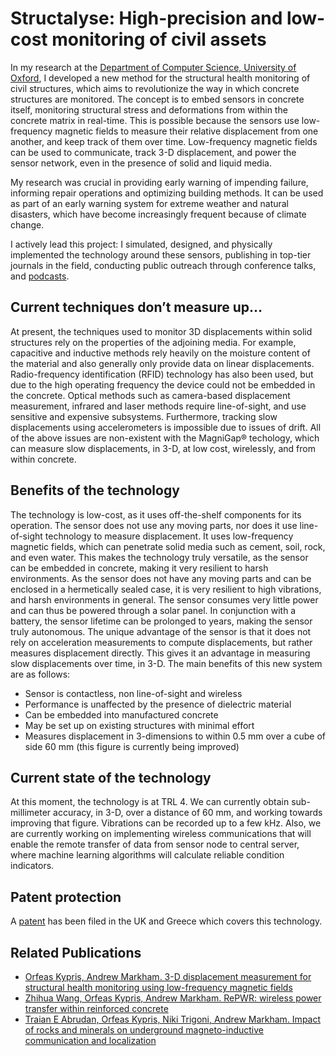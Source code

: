 # Structalyse: High-precision and low-cost monitoring of civil assets

In my research at the [Department of Computer Science, University of Oxford](https://www.cs.ox.ac.uk/research/cyberphysical/), I developed a new method for the structural health monitoring of civil structures, which aims to revolutionize the way in which concrete structures are monitored. The concept is to embed sensors in concrete itself, monitoring structural stress and deformations from within the concrete matrix in real-time. This is possible because the sensors use low-frequency magnetic fields to measure their relative displacement from one another, and keep track of them over time. Low-frequency magnetic fields can be used to communicate, track 3-D displacement, and power the sensor network, even in the presence of solid and liquid media.

My research was crucial in providing early warning of impending failure, informing repair operations and optimizing building methods. It can be used as part of an early warning system for extreme weather and natural disasters, which have become increasingly frequent because of climate change.

I actively lead this project: I simulated, designed, and physically implemented the technology around these sensors, publishing in top-tier journals in the field, conducting public outreach through conference talks, and [podcasts](https://www.oxfordsparks.ox.ac.uk/scientists/orfeas-kypris/).

## Current techniques don’t measure up…

At present, the techniques used to monitor 3D displacements within solid structures rely on the properties of the adjoining media. For example, capacitive and inductive methods rely heavily on the moisture content of the material and also generally only provide data on linear displacements. Radio-frequency identification (RFID) technology has also been used, but due to the high operating frequency the device could not be embedded in the concrete. Optical methods such as camera-based displacement measurement, infrared and laser methods require line-of-sight, and use sensitive and expensive subsystems. Furthermore, tracking slow displacements using accelerometers is impossible due to issues of drift. All of the above issues are non-existent with the MagniGap® techology, which can measure slow displacements, in 3-D, at low cost, wirelessly, and from within concrete.

## Benefits of the technology

The technology is low-cost, as it uses off-the-shelf components for its operation. The sensor does not use any moving parts, nor does it use line-of-sight technology to measure displacement. It uses low-frequency magnetic fields, which can penetrate solid media such as cement, soil, rock, and even water. This makes the technology truly versatile, as the sensor can be embedded in concrete, making it very resilient to harsh environments. As the sensor does not have any moving parts and can be enclosed in a hermetically sealed case, it is very resilient to high vibrations, and harsh environments in general. The sensor consumes very little power and can thus be powered through a solar panel. In conjunction with a battery, the sensor lifetime can be prolonged to years, making the sensor truly autonomous. The unique advantage of the sensor is that it does not rely on acceleration measurements to compute displacements, but rather measures displacement directly. This gives it an advantage in measuring slow displacements over time, in 3-D. The main benefits of this new system are as follows:

- Sensor is contactless, non line-of-sight and wireless
- Performance is unaffected by the presence of dielectric material
- Can be embedded into manufactured concrete
- May be set up on existing structures with minimal effort
- Measures displacement in 3-dimensions to within 0.5 mm over a cube of side 60 mm (this figure is currently being improved)

## Current state of the technology

At this moment, the technology is at TRL 4. We can currently obtain sub-millimeter accuracy, in 3-D, over a distance of 60 mm, and working towards improving that figure. Vibrations can be recorded up to a few kHz. Also, we are currently working on implementing wireless communications that will enable the remote transfer of data from sensor node to central server, where machine learning algorithms will calculate reliable condition indicators.

## Patent protection

A [patent](https://patents.google.com/patent/WO2018060700A1) has been filed in the UK and Greece which covers this technology.

## Related Publications

- [Orfeas Kypris, Andrew Markham. 3-D displacement measurement for structural health monitoring using low-frequency magnetic fields](https://ieeexplore.ieee.org/stamp/stamp.jsp?arnumber=7797212)
- [Zhihua Wang, Orfeas Kypris, Andrew Markham. RePWR: wireless power transfer within reinforced concrete](https://ora.ox.ac.uk/objects/uuid:26cd096d-82ea-4e33-9dd4-9e0af2343239/download_file?safe_filename=Wang%2Bet%2Bal%252C%2BRePWR%2B-%2BWireless%2Bpower%2Btransfer%2Bwithin%2Breinforced%2Bconcrete.pdf&file_format=application%2Fpdf&type_of_work=Conference+item)
- [Traian E Abrudan, Orfeas Kypris, Niki Trigoni, Andrew Markham. Impact of rocks and minerals on underground magneto-inductive communication and localization](https://ieeexplore.ieee.org/stamp/stamp.jsp?arnumber=7529052)
